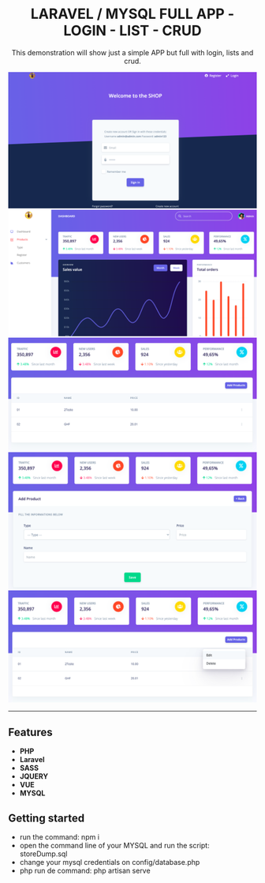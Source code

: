 <h1 align="center">
<br>
LARAVEL / MYSQL FULL APP - LOGIN - LIST - CRUD
</h1>

<p align="center">This demonstration will show just a simple APP but full with login, lists and crud.</p>

<div style="">
  <img src="img1.png" alt="demo">
  <img src="img2.png" alt="demo">
  <img src="img3.png" alt="demo">
  <img src="img4.png" alt="demo">
  <img src="img5.png" alt="demo">
</div>

<hr />

## Features
- **PHP**
- **Laravel**
- **SASS**
- **JQUERY**
- **VUE**
- **MYSQL**

## Getting started

- run the command: npm i
- open the command line of your MYSQL and run the script: storeDump.sql
- change your mysql credentials on config/database.php
- php run de command: php artisan serve
